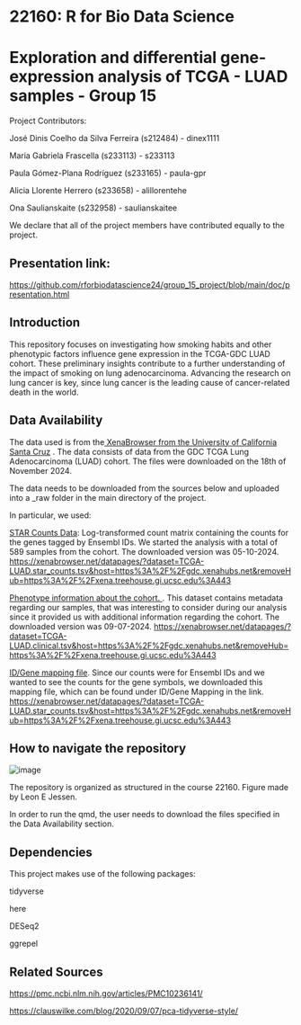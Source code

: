# 22160: R for Bio Data Science
# Exploration and differential gene-expression analysis of TCGA - LUAD samples - Group 15

Project Contributors: 

José Dinis Coelho da Silva Ferreira (s212484) - dinex1111

Maria Gabriela Frascella (s233113) - s233113

Paula Gómez-Plana Rodríguez (s233165) - paula-gpr

Alicia Llorente Herrero (s233658) - alillorentehe

Ona Saulianskaite (s232958) - saulianskaitee

We declare that all of the project members have contributed equally to the project.

## Presentation link:

https://github.com/rforbiodatascience24/group_15_project/blob/main/doc/presentation.html 
## Introduction 

This repository focuses on investigating how smoking habits and other phenotypic factors influence gene expression in the TCGA-GDC LUAD cohort. These preliminary insights contribute to a further understanding of the impact of smoking on lung adenocarcinoma. Advancing the research on lung cancer is key, since lung cancer is the leading cause of cancer-related death in the world. 


## Data Availability 
The data used is from the[ XenaBrowser from the University of California Santa Cruz]([url](https://xenabrowser.net/datapages/?cohort=GDC%20TCGA%20Lung%20Adenocarcinoma%20(LUAD)&removeHub=https%3A%2F%2Fxena.treehouse.gi.ucsc.edu%3A443)) . The data consists of data from the GDC TCGA Lung Adenocarcinoma (LUAD) cohort. 
The files were downloaded on the 18th of November 2024.

The data needs to be downloaded from the sources below and uploaded into a _raw folder in the main directory of the project.

In particular, we used: 

[STAR Counts Data]([url](https://xenabrowser.net/datapages/?dataset=TCGA-LUAD.star_counts.tsv&host=https%3A%2F%2Fgdc.xenahubs.net&removeHub=https%3A%2F%2Fxena.treehouse.gi.ucsc.edu%3A443)): Log-transformed count matrix containing the counts for the genes tagged by Ensembl IDs. We started the analysis with a total of 589 samples from the cohort. The downloaded version was 05-10-2024. https://xenabrowser.net/datapages/?dataset=TCGA-LUAD.star_counts.tsv&host=https%3A%2F%2Fgdc.xenahubs.net&removeHub=https%3A%2F%2Fxena.treehouse.gi.ucsc.edu%3A443

[Phenotype information about the cohort. ]([url](https://xenabrowser.net/datapages/?dataset=TCGA-LUAD.clinical.tsv&host=https%3A%2F%2Fgdc.xenahubs.net&removeHub=https%3A%2F%2Fxena.treehouse.gi.ucsc.edu%3A443)). This dataset contains metadata regarding our samples, that was interesting to consider during our analysis since it provided us with additional information regarding the cohort. The downloaded version was 09-07-2024. https://xenabrowser.net/datapages/?dataset=TCGA-LUAD.clinical.tsv&host=https%3A%2F%2Fgdc.xenahubs.net&removeHub=https%3A%2F%2Fxena.treehouse.gi.ucsc.edu%3A443

[ID/Gene mapping file]([url](https://xenabrowser.net/datapages/?dataset=TCGA-LUAD.star_counts.tsv&host=https%3A%2F%2Fgdc.xenahubs.net&removeHub=https%3A%2F%2Fxena.treehouse.gi.ucsc.edu%3A443)). Since our counts were for Ensembl IDs and we wanted to see the counts for the gene symbols, we downloaded this mapping file, which can be found under ID/Gene Mapping in the link. https://xenabrowser.net/datapages/?dataset=TCGA-LUAD.star_counts.tsv&host=https%3A%2F%2Fgdc.xenahubs.net&removeHub=https%3A%2F%2Fxena.treehouse.gi.ucsc.edu%3A443


## How to navigate the repository 

![image](https://github.com/user-attachments/assets/4a1ab4a1-b213-49d9-9d62-1d74841e30b4)

The repository is organized as structured in the course 22160. Figure made by Leon E Jessen. 

In order to run the qmd, the user needs to download the files specified in the Data Availability section.

## Dependencies
This project makes use of the following packages:

tidyverse

here

DESeq2

ggrepel


## Related Sources

https://pmc.ncbi.nlm.nih.gov/articles/PMC10236141/

https://clauswilke.com/blog/2020/09/07/pca-tidyverse-style/





